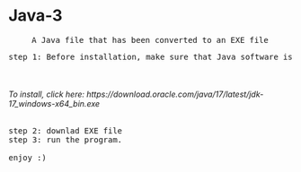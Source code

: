 # Java-3
<center>
<pre class="tw-data-text tw-text-large tw-ta" dir="ltr" data-placeholder="תרגום"><span class="Y2IQFc" lang="en">A Java file that has been converted to an EXE file<br /></span></pre></center>
<pre id="tw-target-text" class="tw-data-text tw-text-large tw-ta" dir="ltr" data-placeholder="תרגום"><span class="Y2IQFc" lang="en">step 1: Before installation, make sure that Java software is installed on your computer so that it can work properly.

</span></pre>
<h6>To install, click here: https://download.oracle.com/java/17/latest/jdk-17_windows-x64_bin.exe</h6>
<pre id="tw-target-text" class="tw-data-text tw-text-large tw-ta" dir="ltr" data-placeholder="תרגום"><span class="Y2IQFc" lang="en">step 2: downlad EXE file<br />step 3: run the program.<br /><br />enjoy :)</span></pre>
